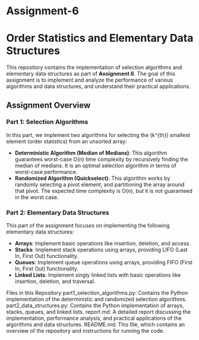 # Assignment-6
# Order Statistics and Elementary Data Structures

This repository contains the implementation of selection algorithms and elementary data structures as part of **Assignment 6**. The goal of this assignment is to implement and analyze the performance of various algorithms and data structures, and understand their practical applications.

## Assignment Overview

### Part 1: Selection Algorithms
In this part, we implement two algorithms for selecting the \(k^{th}\) smallest element (order statistics) from an unsorted array:
- **Deterministic Algorithm (Median of Medians)**: This algorithm guarantees worst-case O(n) time complexity by recursively finding the median of medians. It is an optimal selection algorithm in terms of worst-case performance.
- **Randomized Algorithm (Quickselect)**: This algorithm works by randomly selecting a pivot element, and partitioning the array around that pivot. The expected time complexity is O(n), but it is not guaranteed in the worst case.

### Part 2: Elementary Data Structures
This part of the assignment focuses on implementing the following elementary data structures:
- **Arrays**: Implement basic operations like insertion, deletion, and access.
- **Stacks**: Implement stack operations using arrays, providing LIFO (Last In, First Out) functionality.
- **Queues**: Implement queue operations using arrays, providing FIFO (First In, First Out) functionality.
- **Linked Lists**: Implement singly linked lists with basic operations like insertion, deletion, and traversal.

Files in this Repository
part1_selection_algorithms.py: Contains the Python implementation of the deterministic and randomized selection algorithms.
part2_data_structures.py: Contains the Python implementation of arrays, stacks, queues, and linked lists.
report.md: A detailed report discussing the implementation, performance analysis, and practical applications of the algorithms and data structures.
README.md: This file, which contains an overview of the repository and instructions for running the code.